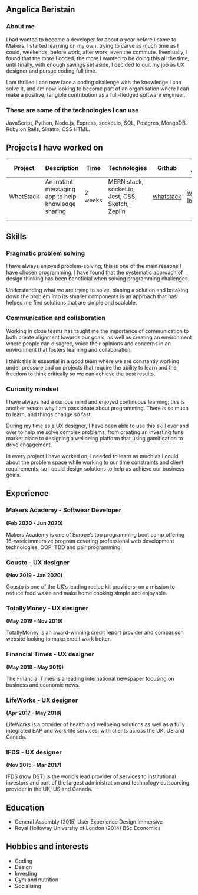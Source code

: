 ## Angelica Beristain

### About me

I had wanted to become a developer for about a year before I came to Makers. I started learning on my own, trying to carve as much time as I could, weekends, before work, after work, even the commute. Eventually, I found that the more I coded, the more I wanted to be doing this all the time, until finally, with enough savings set aside, I decided to quit my job as UX designer and pursue coding full time.

I am thrilled I can now face a coding challenge with the knowledge I can solve it, and am now looking to become part of an organisation where I can make a positive, tangible contribution as a full-fledged software engineer.

### These are some of the technologies I can use

JavaScript, Python, Node.js, Express, socket.io, SQL, Postgres, MongoDB.
Ruby on Rails, Sinatra, CSS HTML.

## Projects I have worked on

| Project   | Description                                        | Time    | Technologies                                     | Github                                               | Live version                                       |
| --------- | -------------------------------------------------- | ------- | ------------------------------------------------ | ---------------------------------------------------- | -------------------------------------------------- |
| WhatStack | An instant messaging app to help knowledge sharing | 2 weeks | MERN stack, socket.io, Jest, CSS, Sketch, Zeplin | [whatstack](https://github.com/FayeCarter/WhatStack) | [whatstack live](https://whatstack.herokuapp.com/) |
|           |                                                    |         |                                                  |                                                      |                                                    |
|           |                                                    |         |                                                  |                                                      |                                                    |

## Skills

### Pragmatic problem solving

I have always enjoyed problem-solving; this is one of the main reasons I have chosen programming. I have found that the systematic approach of design thinking has been beneficial when solving programming challenges.

Understanding what we are trying to solve, planing a solution and breaking down the problem into its smaller components is an approach that has helped me find solutions that are simple and scalable.

### Communication and collaboration

Working in close teams has taught me the importance of communication to both create alignment towards our goals, as well as creating an environment where people can disagree, voice their opinions and concerns in an environment that fosters learning and collaboration.

I think this is essential in a good team where we are constantly working under pressure and on projects that require the ability to learn and the freedom to think critically so we can achieve the best results.

### Curiosity mindset

I have always had a curious mind and enjoyed continuous learning; this is another reason why I am passionate about programming. There is so much to learn, and things change so fast.

During my time as a UX designer, I have been able to use this skill over and over to help me solve complex problems, from creating an investing funs market place to designing a wellbeing platform that using gamification to drive engagement.

In every project I have worked on, I needed to learn as much as I could about the problem space while working to our time constraints and client requirements, so I could design solutions to help us achieve our business goals.

## Experience

### Makers Academy - Softwear Developer

**(Feb 2020 - Jun 2020)**

Makers Academy is one of Europe’s top programming boot camp offering 16-week immersive program covering professional web development technologies, OOP, TDD and pair programming.

### Gousto - UX designer

**(Nov 2019 - Jan 2020)**

Gousto is one of the UK’s leading recipe kit providers, on a mission to reduce food waste and make home cooking simple and enjoyable.

### TotallyMoney - UX designer

**(May 2019 - Nov 2019)**

TotallyMoney is an award-winning credit report provider and comparison website looking to make credit work better.

### Financial Times - UX designer

**(May 2018 - May 2019)**

The Financial Times is a leading international newspaper focusing on business and economic news.

### LifeWorks - UX designer

**(Apr 2017 - May 2018)**

LifeWorks is a provider of health and wellbeing solutions as well as a fully integrated EAP and work‑life services, with clients across the UK, US and Canada.

### IFDS - UX designer

**(Nov 2015 - Mar 2017)**

IFDS (now DST) is the world’s lead provider of services to institutional investors and part of the largest administration and technology outsourcing provider in the UK, US and Canada.

## Education

- General Assembly (2015) User Experience Design Immersive
- Royal Holloway University of London (2014) BSc Economics

## Hobbies and interests

- Coding
- Design
- Investing
- Gym and nutrition
- Socialising
